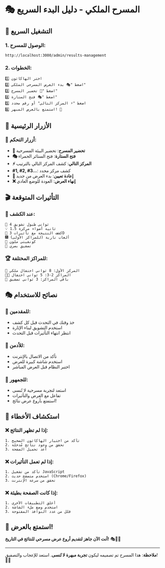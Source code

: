 # 🎭 المسرح الملكي - دليل البدء السريع

## 🚀 التشغيل السريع

### 1. **الوصول للمسرح**:
```
http://localhost:3000/admin/results-management
```

### 2. **الخطوات**:
```
1️⃣ اختر الهاكاثون
2️⃣ اضغط "🎭 بدء العرض المسرحي الملكي"
3️⃣ اضغط "🎪 تحضير المسرح"
4️⃣ اضغط "🎭 فتح الستارة"
5️⃣ اضغط "⚡ المركز التالي" أو رقم محدد
6️⃣ استمتع بالعرض المبهر! 🎪
```

## 🎯 الأزرار الرئيسية

### 🎪 أزرار التحكم:
- **🎪 تحضير المسرح**: تحضير البيئة المسرحية
- **🎭 فتح الستارة**: فتح الستائر الحمراء
- **⚡ المركز التالي**: كشف المركز التالي بالترتيب
- **#1, #2, #3...**: كشف مركز محدد
- **🔄 إعادة تعيين**: بدء العرض من جديد
- **❌ إنهاء العرض**: العودة للوضع العادي

## 🎬 التأثيرات المتوقعة

### 🥁 عند الكشف:
```
🥁 4 ثواني طبول تشويق
💡 1.5 ثانية أضواء مركزة
🎪 كشف النتيجة مع تأثيرات 3D
🎆 ألعاب نارية (للمراكز الأولى)
🎊 كونفيتي ملون
👏 تصفيق بصري
```

### 🏆 للمراكز المختلفة:
```
🥇 المركز الأول: 8 ثواني احتفال ملكي
🥈🥉 المراكز 2-3: 5 ثواني احتفال
🏅 باقي المراكز: 3 ثواني تصفيق
```

## 🎭 نصائح للاستخدام

### 🎤 للمقدمين:
- خذ وقتك في التحدث قبل كل كشف
- استخدم التشويق لبناء الإثارة
- انتظر انتهاء التأثيرات قبل التحدث

### 🎯 للأدمن:
- تأكد من الاتصال بالإنترنت
- استخدم شاشة كبيرة للعرض
- اختبر النظام قبل العرض المباشر

### 🎪 للجمهور:
- استعد لتجربة مسرحية لا تُنسى
- تفاعل مع العرض والتأثيرات
- استمتع بأروع عرض نتائج!

## 🚨 استكشاف الأخطاء

### ❌ إذا لم تظهر النتائج:
```
1. تأكد من اختيار الهاكاثون الصحيح
2. تحقق من وجود نتائج مُدخلة
3. أعد تحميل الصفحة
```

### ❌ إذا لم تعمل التأثيرات:
```
1. تأكد من تشغيل JavaScript
2. استخدم متصفح حديث (Chrome/Firefox)
3. تحقق من سرعة الإنترنت
```

### ❌ إذا كانت الصفحة بطيئة:
```
1. أغلق التطبيقات الأخرى
2. استخدم وضع ملء الشاشة
3. قلل من عدد النوافذ المفتوحة
```

## 🎉 استمتع بالعرض!

**أنت الآن جاهز لتقديم أروع عرض مسرحي للنتائج في التاريخ!** 🎭👑✨

---

**ملاحظة**: هذا المسرح تم تصميمه ليكون **تجربة مبهرة لا تُنسى**. استعد للإعجاب والتصفيق! 👏🎪
